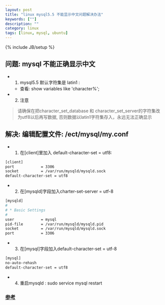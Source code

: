 ```yaml
---
layout: post
title: "linux mysql5.5 不能显示中文问题解决办法"
keywords: [""]
description: ""
category: linux
tags: [linux, mysql, ubuntu]
---
```

{% include JB/setup %}

## 问题: mysql 不能正确显示中文
* 1. mysql5.5 默认字符集是 latin1 :
    * 查看: show variables like 'character%';
* 2. 注意
> 请确保在把character_set_database 和
> character_set_server的字符集改为utf8以后再写数据,
> 否则数据以latin1字符集存入，永远无法正确显示

## 解决: 编辑配置文件: /ect/mysql/my.conf
* 1. 在[client]里加入 default-character-set = utf8:

```bash
[client]
port            = 3306
socket          = /var/run/mysqld/mysqld.sock
default-character-set = utf8
```

* 2. 在[mysqld]字段加入charter-set-server = utf-8

```bash
[mysqld]
#
# * Basic Settings
#
user            = mysql
pid-file        = /var/run/mysqld/mysqld.pid
socket          = /var/run/mysqld/mysqld.sock
port            = 3306
```

* 3. 在[mysql]字段加入default-character-set = utf-8

```bash
[mysql]
no-auto-rehash
default-character-set = utf8
```

* 4. 重启mysqld : sudo service mysql restart

### [参考](http://www.ha97.com/5359.html)
